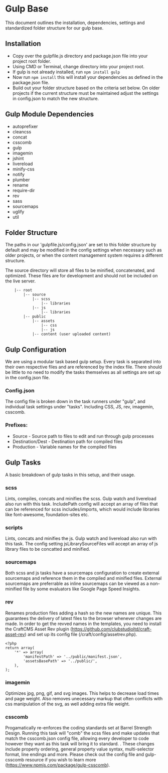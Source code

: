 # Gulp Base

This document outlines the installation, dependencies, settings and standardized folder structure for our gulp base.

## Installation

- Copy over the gulpfile.js directory and package.json file into your project root folder.
- Using CMD or Terminal, change directory into your project root.
- If gulp is not already installed, run `npm install gulp` 
- Now run `npm install` this will install your 
   dependencies as defined in the package.json file.
- Build out your folder structure based on the criteria set below. On older projects if the
current structure must be maintained adjust the settings in config.json to match the new structure.


## Gulp Module Dependencies

- autoprefixer
- cleancss
- concat
- csscomb
- gulp
- imagemin
- jshint
- livereload
- minify-css
- notify
- plumber
- rename
- require-dir
- rev
- sass
- sourcemaps
- uglify
- util


## Folder Structure

The paths in our 'gulpfile.js/config.json' are set to this folder structure by default and
may be modified in the config settings when necessary such as older projects,
or when the content management system requires a different structure.

The source directory will store all files to be minified, concatenated, and optimized.
These files are for development and should not be included on the 
live server.

``` 
	|-- root
		|-- source
			|-- scss
				|-- libraries 
			|-- js
				|-- libraries
		|-- public
			|-- assets
				|-- css
				|-- js
			|-- content (user uploaded content)
```


## Gulp Configuration

We are using a modular task based gulp setup. Every task is separated into their own respective files and are referenced by the index file. There should be little to no need to modify the tasks themselves as all settings are set up in the config.json file.

### Config.json

The config file is broken down in the task runners under "gulp", and individual task settings under "tasks". Including CSS, JS, rev, imagemin, csscomb.

### Prefixes:

- Source - Source path to files to edit and run through gulp processes
- Destination/Dest - Destination path for compiled files
- Production - Variable names for the compiled files


## Gulp Tasks

A basic breakdown of gulp tasks in this setup, and their usage.

### scss

Lints, compiles, concats and minifies the scss.  Gulp watch and livereload also run with this task. IncludePath config will accept an array of files that can be referenced for scss includes/imports, which would include libraries like font-awesome, foundation-sites etc.

### scripts

Lints, concats and minifies the js.  Gulp watch and livereload also run with this task. The config setting jsLibrarySourceFiles will accept an array of js library files to be concatted and minified. 

### sourcemaps

Both scss and js tasks have a sourcemaps configuration to create external sourcemaps and reference them in the compiled and minified files. External sourcemaps are preferrable as inline sourcemaps can be viewed as a non-minified file by some evaluators like Google Page Speed Insights.

### rev

Renames production files adding a hash so the new names are unique. This guarantees the delivery of latest files to the browser whenever changes are made.
In order to get the revved names in the templates, you need to install the  CraftCMS Asset Rev plugin
(https://github.com/clubstudioltd/craft-asset-rev) and set up its config file (/craft/config/assetrev.php).

```
<?php
return array(
	'*' => array(
		'manifestPath' => '../public/manifest.json',
		'assetsBasePath' => '../public/',
	),
);
```

### imagemin

Optimizes jpg, png, gif, and svg images. This helps to decrease load times and page weight. Also removes unecessary markup that often conflicts with css manipulation of the svg, as well adding extra file weight.

### csscomb

Progamatically re-enforces the coding standards set at Barrel Strength Design. Running this task will "comb" the scss files and make updates that match the csscomb.json config file, allowing every developer to code however they want as this task will bring it to standard.
. These changes include property ordering, general property value syntax, multi-selector format, line endings and more. Please check out the config file and gulp-csscomb resource if you wish to learn more (https://www.npmjs.com/package/gulp-csscomb). 

